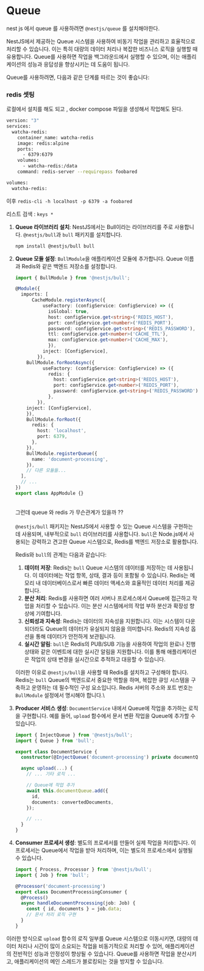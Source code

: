 # Queue

nest js 에서 queue 를 사용하려면 `@nestjs/queue` 를 설치해야한다.



NestJS에서 제공하는 Queue 시스템을 사용하여 비동기 작업을 관리하고 효율적으로 처리할 수 있습니다. 이는 특히 대량의 데이터 처리나 복잡한 비즈니스 로직을 실행할 때 유용합니다. Queue를 사용하면 작업을 백그라운드에서 실행할 수 있으며, 이는 애플리케이션의 성능과 응답성을 향상시키는 데 도움이 됩니다.

Queue를 사용하려면, 다음과 같은 단계를 따르는 것이 좋습니다:

### redis 셋팅

로컬에서 설치를 해도 되고 , docker compose 파일을 생성해서 작업해도 된다.

```bash
version: "3"
services:
  watcha-redis:
    container_name: watcha-redis
    image: redis:alpine
    ports:
      - 6379:6379
    volumes:
      - watcha-redis:/data
    command: redis-server --requirepass foobared

volumes:
  watcha-redis:

```

이후 `redis-cli -h localhost -p 6379 -a foobared`

리스트 검색 : `keys *`



1.  **Queue 라이브러리 설치**: NestJS에서는 Bull이라는 라이브러리를 주로 사용합니다. `@nestjs/bull`과 `bull` 패키지를 설치합니다.

    ```bash
    npm install @nestjs/bull bull
    ```
2.  **Queue 모듈 설정**: `BullModule`을 애플리케이션 모듈에 추가합니다. Queue 이름과 Redis와 같은 백엔드 저장소를 설정합니다.

    ```typescript
    import { BullModule } from '@nestjs/bull';

    @Module({
      imports: [
          CacheModule.registerAsync({
              useFactory: (configService: ConfigService) => ({
                isGlobal: true,
                host: configService.get<string>('REDIS_HOST'),
                port: configService.get<number>('REDIS_PORT'),
                password: configService.get<string>('REDIS_PASSWORD'),
                ttl: configService.get<number>('CACHE_TTL'),
                max: configService.get<number>('CACHE_MAX'),
                }),
              inject: [ConfigService],
            }),
        BullModule.forRootAsync({
              useFactory: (configService: ConfigService) => ({
                redis: {
                  host: configService.get<string>('REDIS_HOST'),
                  port: configService.get<number>('REDIS_PORT'),
                  password: configService.get<string>('REDIS_PASSWORD'),
                },
            }),
    	inject: [ConfigService],
        }),
        BullModule.forRoot({
          redis: {
            host: 'localhost',
            port: 6379,
          },
        }),
        BullModule.registerQueue({
          name: 'document-processing',
        }),
        // 다른 모듈들...
      ],
      // ...
    })
    export class AppModule {}

    ```

    \
    그런데 queue 와 redis 가 무슨관계가 있을까 ??\
    \
    `@nestjs/bull` 패키지는 NestJS에서 사용할 수 있는 Queue 시스템을 구현하는 데 사용되며, 내부적으로 `bull` 라이브러리를 사용합니다. `bull`은 Node.js에서 사용되는 강력하고 견고한 Queue 시스템으로, Redis를 백엔드 저장소로 활용합니다.

    Redis와 `bull`의 관계는 다음과 같습니다:

    1. **데이터 저장**: Redis는 `bull` Queue 시스템의 데이터를 저장하는 데 사용됩니다. 이 데이터에는 작업 항목, 상태, 결과 등이 포함될 수 있습니다. Redis는 메모리 내 데이터베이스로서 빠른 데이터 액세스와 효율적인 데이터 처리를 제공합니다.
    2. **분산 처리**: Redis를 사용하면 여러 서버나 프로세스에서 Queue에 접근하고 작업을 처리할 수 있습니다. 이는 분산 시스템에서의 작업 부하 분산과 확장성 향상에 기여합니다.
    3. **신뢰성과 지속성**: Redis는 데이터의 지속성을 지원합니다. 이는 시스템이 다운되더라도 Queue의 데이터가 유실되지 않음을 의미합니다. Redis의 지속성 옵션을 통해 데이터가 안전하게 보관됩니다.
    4. **실시간 알림**: `bull`은 Redis의 PUB/SUB 기능을 사용하여 작업의 완료나 진행 상태와 같은 이벤트에 대한 실시간 알림을 지원합니다. 이를 통해 애플리케이션은 작업의 상태 변경을 실시간으로 추적하고 대응할 수 있습니다.

    이러한 이유로 `@nestjs/bull`을 사용할 때 Redis를 설치하고 구성해야 합니다. Redis는 `bull` Queue의 백엔드로서 중요한 역할을 하며, 복잡한 큐잉 시스템을 구축하고 운영하는 데 필수적인 구성 요소입니다. Redis 서버의 주소와 포트 번호는 `BullModule` 설정에서 명시해야 합니다.\

3.  **Producer 서비스 생성**: `DocumentService` 내에서 Queue에 작업을 추가하는 로직을 구현합니다. 예를 들어, `upload` 함수에서 문서 변환 작업을 Queue에 추가할 수 있습니다.

    ```typescript
    import { InjectQueue } from '@nestjs/bull';
    import { Queue } from 'bull';

    export class DocumentService {
      constructor(@InjectQueue('document-processing') private documentQueue: Queue) {}

      async upload(...) {
        // ... 기타 로직 ...

        // Queue에 작업 추가
        await this.documentQueue.add({
          id,
          documents: convertedDocuments,
        });

        // ...
      }
    }
    ```
4.  **Consumer 프로세서 생성**: 별도의 프로세서를 만들어 실제 작업을 처리합니다. 이 프로세서는 Queue에서 작업을 받아 처리하며, 이는 별도의 프로세스에서 실행될 수 있습니다.

    ```typescript
    import { Process, Processor } from '@nestjs/bull';
    import { Job } from 'bull';

    @Processor('document-processing')
    export class DocumentProcessingConsumer {
      @Process()
      async handleDocumentProcessing(job: Job) {
        const { id, documents } = job.data;
        // 문서 처리 로직 구현
      }
    }
    ```

이러한 방식으로 `upload` 함수의 로직 일부를 Queue 시스템으로 이동시키면, 대량의 데이터 처리나 시간이 많이 소요되는 작업을 비동기적으로 처리할 수 있어, 애플리케이션의 전반적인 성능과 안정성이 향상될 수 있습니다. Queue를 사용하면 작업을 분산시키고, 애플리케이션의 메인 스레드가 블로킹되는 것을 방지할 수 있습니다.
